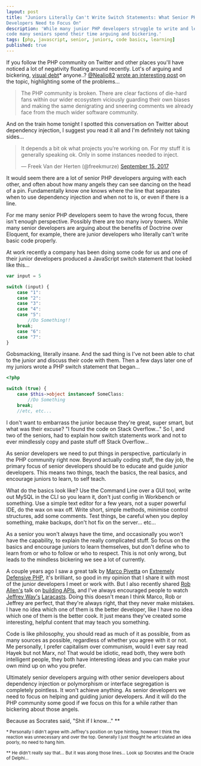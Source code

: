 ```yaml
---
layout: post
title: "Juniors Literally Can't Write Switch Statements: What Senior PHP
Developers Need to Focus On"
description: 'While many junior PHP developers struggle to write and learn basic
code many seniors spend their time arguing and bickering.'
tags: [php, javascript, senior, juniors, code basics, learning]
published: true
---
```

If you follow the PHP community on Twitter and other places you'll have noticed
a lot of negativity floating around recently. Lot's of arguing and bickering,
[visual debt](https://laracasts.com/series/php-bits/episodes/1)* anyone..?
 [@Nealio82](https://twitter.com/nealio82) [wrote an interesting post](https://medium.com/@nealio82/the-global-php-community-continues-to-toxify-itself-and-we-need-to-halt-it-for-the-sake-of-our-eabecd21a365) on the topic, highlighting
some of the problems...

> The PHP community is broken. There are clear factions of die-hard fans within our wider ecosystem viciously guarding their own biases and making the same denigrating and sneering comments we already face from the much wider software community.

And on the train home tonight I spotted this conversation on Twitter about
dependency injection, I suggest you read it all and I'm definitely not taking sides...

<blockquote class="twitter-tweet" data-lang="en"><p lang="en" dir="ltr">It depends a bit ok what projects you’re working on. For my stuff it is generally speaking ok. Only in some instances needed to inject.</p>&mdash; Freek Van der Herten (@freekmurze) <a href="https://twitter.com/freekmurze/status/908716651012612096">September 15, 2017</a></blockquote>
<script async src="//platform.twitter.com/widgets.js" charset="utf-8"></script>

It would seem there are a lot of senior PHP developers arguing with each other, and
often about how many angels they can see dancing on the head of a pin.
Fundamentally know one knows where the line that separates when to
use dependency injection and when not to is, or even if there is a line.

For me many senior PHP developers seem to have the wrong focus,
there isn't enough perspective. Possibly there are too many ivory towers. While
many senior developers are arguing about the benefits of Doctrine over Eloquent, for example,
there are junior developers who literally can't write basic code properly.

At work recently a company has been doing some code for us and one of their junior developers
produced a JavaScript switch statement that looked like this...

```javascript
var input = 5

switch (input) {
    case "1":
    case "2":
    case "3":
    case "4":
    case "5":
        //Do Something!!
    break;
    case "6":
    case "7":
}
```

Gobsmacking, literally insane. And the sad thing is I've not been able to chat to
the junior and discuss their code with them. Then a few days later one of my
juniors wrote a PHP switch statement that began...

```php
<?php

switch (true) {
    case $this->object instanceof SomeClass:
        //Do Something
    break;
    //etc, etc...
```

I don't want to embarrass the junior because they're great, super smart, but
what was their excuse? "I found the code on Stack Overflow..." So I, and two of the
seniors, had to explain how switch statements work and not to ever mindlessly copy
and paste stuff off Stack Overflow...     

As senior developers we need to put things in perspective, particularly in the
PHP community right now. Beyond actually coding stuff, the day job, the primary
focus of senior developers should be to educate and guide junior developers.
This means two things, teach the basics, the real basics, and encourage juniors
to learn, to self teach.

What do the basics look like? Use the Command Line over a GUI tool, write out
MySQL in the CLI so you learn it, don't just config in Workbench or something.
Use a simple text editor for a few years, not a super powerful IDE, do the wax
on wax off. Write short, simple methods, minimise control structures, add some
comments. Test things, be careful when you deploy something, make backups, don't
hot fix on the server... etc...

As a senior you won't always have the time, and occasionally you won't have the capability,
to explain the really complicated stuff. So focus on the basics and encourage juniors
to learn themselves, but don't define who to learn from or who to follow or who to respect.
This is not only wrong, but leads to the mindless bickering we see a lot of currently.

A couple years ago I saw a great talk by [Marco Pivetta](https://twitter.com/ocramius) on [Extremely Defensive PHP](https://ocramius.github.io/extremely-defensive-php/#/),
it's brilliant, so good in my opinion that I share it with most of the junior developers
I meet or work with. But I also recently shared [Rob Allen's](https://twitter.com/akrabat) talk on [building APIs](https://www.youtube.com/watch?v=L9oR4U2nVhQ),
and I've always encouraged people to watch [Jeffrey Way's](https://twitter.com/jeffrey_way) [Laracasts](https://laracasts.com/). Doing this
doesn't mean I think Marco, Rob or Jeffrey are perfect, that they're always right,
that they never make mistakes. I have no idea which one of them is the better developer,
like I have no idea which one of them is the better cook. It just means they've created some interesting, helpful content that may teach you something.

Code is like philosophy, you should read as much of it
as possible, from as many sources as possible, regardless of whether you agree with it
or not. Me personally, I prefer capitalism over communism, would I ever say read
Hayek but not Marx, no! That would be idiotic, read both, they were both intelligent
people, they both have interesting ideas and you can make your own mind up on who
you prefer.

Ultimately senior developers arguing with other senior developers about dependency
injection or polymorphism or interface segregation is completely pointless. It
won't achieve anything. As senior developers we need to focus on helping and guiding
junior developers. And it will do the PHP community some good if we focus on this for
a while rather than bickering about those angels.

Because as Socrates said, "Shit if I know..." **

<small>* Personally I didn't agree with Jeffrey's position on type hinting, however I
think the reaction was unnecessary and over the top. Generally I just thought he
articulated an idea poorly, no need to hang him.</small>

<small>** He didn't really say that... But it was along those lines... Look up Socrates
and the Oracle of Delphi...</small>
